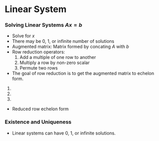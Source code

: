 # Linear System
### Solving Linear Systems $Ax=b$
* Solve for $x$
* There may be $0$, $1$, or infinite number of solutions
* Augmented matrix: Matrix formed by concating $A$ with $b$ 
* Row reduction operators:
  1. Add a multiple of one row to another
  2. Multiply a row by non-zero scalar
  3. Permute two rows
 * The goal of row reduction is to get the augmented matrix to echelon form.
  1.
  2.
  3.
* Reduced row echelon form
### Existence and Uniqueness
* Linear systems can have 0, 1, or infinite solutions.
